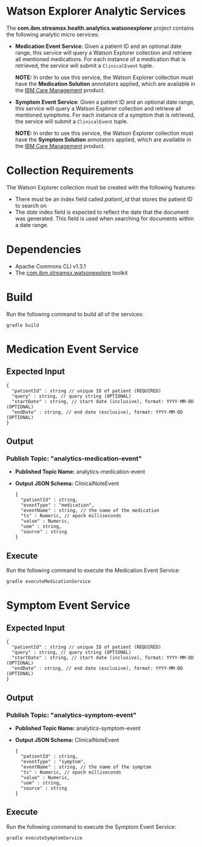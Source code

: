 # Watson Explorer Analytic Services

The **com.ibm.streamsx.health.analytics.watsonexplorer** project contains the following analytic micro services: 

  * **Medication Event Service**: Given a patient ID and an optional date range, this service will query a Watson Explorer collection and retrieve all mentioned medications. For each instance of a medication that is retrieved, the service will submit a `ClinicalEvent` tuple. 
  
      **NOTE:** In order to use this service, the Watson Explorer collection must have the **Medication Solution** annotators applied, which are available in the [IBM Care Management](https://www.ibm.com/support/knowledgecenter/SSHJB3_6.2.0/com.ibm.curam.nav.doc/cm_kc_welcome.html) product. 

  * **Symptom Event Service**: Given a patient ID and an optional date range, this service will query a Watson Explorer collection and retrieve all mentioned symptoms. For each instance of a symptom that is retrieved, the service will submit a `ClinicalEvent` tuple. 
  
      **NOTE:** In order to use this service, the Watson Explorer collection must have the **Symptom Solution** annotators applied, which are available in the [IBM Care Management](https://www.ibm.com/support/knowledgecenter/SSHJB3_6.2.0/com.ibm.curam.nav.doc/cm_kc_welcome.html) product.


# Collection Requirements

The Watson Explorer collection must be created with the following features: 

  * There must be an index field called *patient_id* that stores the patient ID to search on
  * The *date* index field is expected to reflect the date that the document was generated. This field is used when searching for documents within a date range.


# Dependencies

  * Apache Commons CLI v1.3.1
  * The [com.ibm.streamsx.watsonexplore](https://github.com/IBMStreams/streamsx.watsonexplorer) toolkit


# Build

Run the following command to build all of the services: 

`gradle build`


# Medication Event Service

## Expected Input

```
{
  "patientId" : string // unique ID of patient (REQUIRED)
  "query" : string, // query string (OPTIONAL)
  "startDate" : string, // start date (inclusive), format: YYYY-MM-DD (OPTIONAL)
  "endDate" : string, // end date (exclusive), format: YYYY-MM-DD (OPTIONAL) 
}
```


## Output

### Publish Topic: "analytics-medication-event"

  * **Published Topic Name:** analytics-medication-event
  * **Output JSON Schema:** ClinicalNoteEvent

    ```
    {
      "patientId" : string,
      "eventType" : "medication",
      "eventName" : string, // the name of the medication
      "ts" : Numeric, // epoch milliseconds
      "value" : Numeric,
      "uom" : string,
      "source" : string
    }
    ```

## Execute

Run the following command to execute the Medication Event Service:

`gradle executeMedicationService`


# Symptom Event Service

## Expected Input

```
{
  "patientId" : string // unique ID of patient (REQUIRED)
  "query" : string, // query string (OPTIONAL)
  "startDate" : string, // start date (inclusive), format: YYYY-MM-DD (OPTIONAL)
  "endDate" : string, // end date (exclusive), format: YYYY-MM-DD (OPTIONAL) 
}
```


## Output

### Publish Topic: "analytics-symptom-event"

  * **Published Topic Name:** analytics-symptom-event
  * **Output JSON Schema:** ClinicalNoteEvent

    ```
    {   
      "patientId" : string,
      "eventType" : "symptom",
      "eventName" : string, // the name of the symptom
      "ts" : Numeric, // epoch milliseconds
      "value" : Numeric,
      "uom" : string,
      "source" : string
    }   
    ```

## Execute

Run the following command to execute the Symptom Event Service:

`gradle executeSymptomService`


